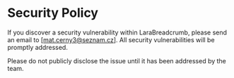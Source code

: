 # Security Policy

If you discover a security vulnerability within LaraBreadcrumb, please send an email to [mat.cerny3@seznam.cz]. All security
vulnerabilities will be promptly addressed.

Please do not publicly disclose the issue until it has been addressed by the team.
